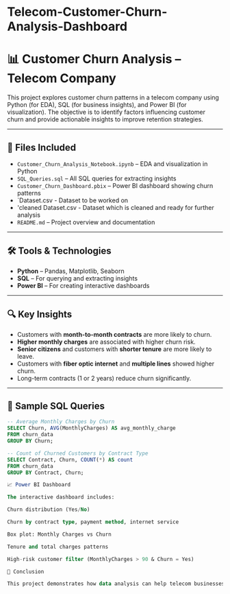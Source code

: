 # Telecom-Customer-Churn-Analysis-Dashboard

# 📊 Customer Churn Analysis – Telecom Company

This project explores customer churn patterns in a telecom company using Python (for EDA), SQL (for business insights), and Power BI (for visualization). The objective is to identify factors influencing customer churn and provide actionable insights to improve retention strategies.

---

## 📁 Files Included

- `Customer_Churn_Analysis_Notebook.ipynb` – EDA and visualization in Python
- `SQL_Queries.sql` – All SQL queries for extracting insights
- `Customer_Churn_Dashboard.pbix` – Power BI dashboard showing churn patterns
- `Dataset.csv - Dataset to be worked on
- 'cleaned Dataset.csv - Dataset which is cleaned and ready for further analysis
- `README.md` – Project overview and documentation

---

## 🛠 Tools & Technologies

- **Python** – Pandas, Matplotlib, Seaborn
- **SQL** – For querying and extracting insights
- **Power BI** – For creating interactive dashboards

---

## 🔍 Key Insights

- Customers with **month-to-month contracts** are more likely to churn.
- **Higher monthly charges** are associated with higher churn risk.
- **Senior citizens** and customers with **shorter tenure** are more likely to leave.
- Customers with **fiber optic internet** and **multiple lines** showed higher churn.
- Long-term contracts (1 or 2 years) reduce churn significantly.

---

## 🧮 Sample SQL Queries

```sql
-- Average Monthly Charges by Churn
SELECT Churn, AVG(MonthlyCharges) AS avg_monthly_charge
FROM churn_data
GROUP BY Churn;

-- Count of Churned Customers by Contract Type
SELECT Contract, Churn, COUNT(*) AS count
FROM churn_data
GROUP BY Contract, Churn;

📈 Power BI Dashboard

The interactive dashboard includes:

Churn distribution (Yes/No)

Churn by contract type, payment method, internet service

Box plot: Monthly Charges vs Churn

Tenure and total charges patterns

High-risk customer filter (MonthlyCharges > 90 & Churn = Yes)

📌 Conclusion

This project demonstrates how data analysis can help telecom businesses reduce churn by identifying key drivers behind customer attrition. With these insights, targeted retention campaigns and better customer engagement strategies can be implemented

